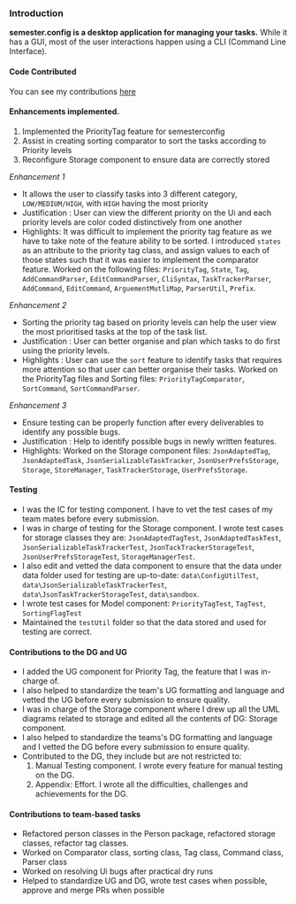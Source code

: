 ### Introduction

**semester.config is a desktop application for managing your tasks.**
While it has a GUI, most of the user interactions happen using a CLI (Command Line Interface).

#### Code Contributed
You can see my contributions [here](https://nus-cs2103-ay2021s2.github.io/tp-dashboard/?search=&sort=groupTitle&sortWithin=title&timeframe=commit&mergegroup=&groupSelect=groupByRepos&breakdown=true&checkedFileTypes=docs~functional-code~test-code~other&since=)

#### Enhancements implemented.
1. Implemented the PriorityTag feature for semesterconfig
2. Assist in creating sorting comparator to sort the tasks according to Priority levels
3. Reconfigure Storage component to ensure data are correctly stored

*Enhancement 1*
* It allows the user to classify tasks into 3 different category, `LOW/MEDIUM/HIGH`, with `HIGH` having the most priority
* Justification : User can view the different priority on the Ui and each priority levels are color coded distinctively from one another
* Highlights: It was difficult to implement the priority tag feature as we have to take note of the feature ability to be sorted. I introduced `states` as an attribute to the priority tag class, and assign values to each of those states such that it was easier to implement the comparator feature. Worked on the following files: `PriorityTag`, `State`, `Tag`, `AddCommandParser`, `EditCommandParser`, `CliSyntax`, `TaskTrackerParser`, `AddCommand`, `EditCommand`, `ArguementMutliMap`, `ParserUtil`, `Prefix`.
  
*Enhancement 2*
* Sorting the priority tag based on priority levels can help the user view the most prioritised tasks at the top of the task list. 
* Justification : User can better organise and plan which tasks to do first using the priority levels.
* Highlights : User can use the `sort` feature to identify tasks that requires more attention so that user can better organise their tasks. Worked on the PriorityTag files and Sorting files: `PriorityTagComparator`, `SortCommand`, `SortCommandParser`.

*Enhancement 3*
* Ensure testing can be properly function after every deliverables to identify any possible bugs.
* Justification : Help to identify possible bugs in newly written features.
* Highlights: Worked on the Storage component files: `JsonAdaptedTag`, `JsonAdaptedTask`, `JsonSerializableTaskTracker`, `JsonUserPrefsStorage`, `Storage`, `StoreManager`, `TaskTrackerStorage`, `UserPrefsStorage`.

#### Testing
* I was the IC for testing component. I have to vet the test cases of my team mates before every submission.
* I was in charge of testing for the Storage component. I wrote test cases for storage classes they are: `JsonAdaptedTagTest`, `JsonAdaptedTaskTest`, `JsonSerializableTaskTrackerTest`, `JsonTackTrackerStorageTest`, `JsonUserPrefsStorageTest`, `StorageManagerTest`.
* I also edit and vetted the data component to ensure that the data under data folder used for testing are up-to-date: `data\ConfigUtilTest`, `data\JsonSerializableTaskTrackerTest`, `data\JsonTaskTrackerStorageTest`, `data\sandbox`.
* I wrote test cases for Model component: `PriorityTagTest`, `TagTest`, `SortingFlagTest`
* Maintained the `testUtil` folder so that the data stored and used for testing are correct. 

#### Contributions to the DG and UG
* I added the UG component for Priority Tag, the feature that I was in-charge of. 
* I also helped to standardize the team's UG formatting and language and vetted the UG before every submission to ensure quality.
* I was in charge of the Storage component where I drew up all the UML diagrams related to storage and edited all the contents of DG: Storage component. 
* I also helped to standardize the teams's DG formatting and language and I vetted the DG before every submission to ensure quality.
* Contributed to the DG, they include but are not restricted to:
    1. Manual Testing component. I wrote every feature for manual testing on the DG.
    1. Appendix: Effort. I wrote all the difficulties, challenges and achievements for the DG. 

#### Contributions to team-based tasks
* Refactored person classes in the Person package, refactored storage classes, refactor tag classes.
* Worked on Comparator class, sorting class, Tag class, Command class, Parser class
* Worked on resolving Ui bugs after practical dry runs
* Helped to standardize UG and DG, wrote test cases when possible, approve and merge PRs when possible

